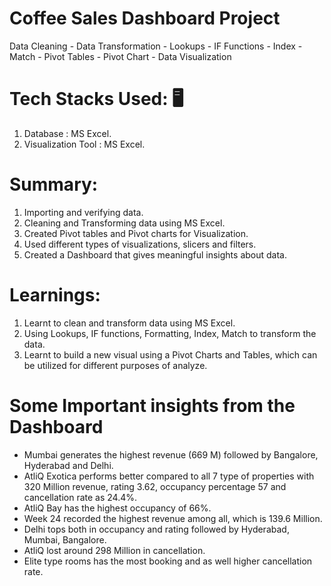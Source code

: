 # Coffee Sales Dashboard Project
  Data Cleaning - Data Transformation - Lookups - IF Functions - Index - Match - Pivot Tables - Pivot Chart - Data Visualization 

# Tech Stacks Used: :desktop_computer:
  1. Database : MS Excel.
  2. Visualization Tool : MS Excel.

# Summary:
  1. Importing and verifying data.
  2. Cleaning and Transforming data using MS Excel.
  3. Created Pivot tables and Pivot charts for Visualization.
  4. Used different types of visualizations, slicers and filters.
  6. Created a Dashboard that gives meaningful insights about data.

# Learnings:
  1. Learnt to clean and transform data using MS Excel.
  2. Using Lookups, IF functions, Formatting, Index, Match to transform the data.
  3. Learnt to build a new visual using a Pivot Charts and Tables, which can be utilized for different purposes of analyze. 

# Some Important insights from the Dashboard
  * Mumbai generates the highest revenue (669 M) followed by Bangalore, Hyderabad and Delhi.
  * AtliQ Exotica performs better compared to all 7 type of properties with 320 Million revenue, rating 3.62, occupancy 
  percentage 57 and cancellation rate as 24.4%.
  * AtliQ Bay has the highest occupancy of 66%.
  * Week 24 recorded the highest revenue among all, which is 139.6 Million.
  * Delhi tops both in occupancy and rating followed by Hyderabad, Mumbai, Bangalore.
  * AtliQ lost around 298 Million in cancellation.
  * Elite type rooms has the most booking and as well higher cancellation rate.


   
